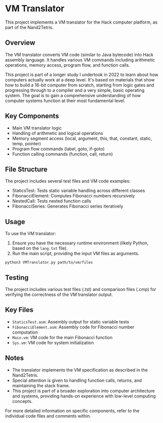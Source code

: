 # VM Translator

This project implements a VM translator for the Hack computer platform, as part of the Nand2Tetris.

## Overview

The VM translator converts VM code (similar to Java bytecode) into Hack assembly language. It handles various VM commands including arithmetic operations, memory access, program flow, and function calls.

This project is part of a longer study I undertook in 2022 to learn about how computers actually work at a deep level. It's based on materials that show how to build a 16-bit computer from scratch, starting from logic gates and progressing through to a compiler and a very simple, basic operating system. The goal is to gain a comprehensive understanding of how computer systems function at their most fundamental level.

## Key Components

- Main VM translator logic
- Handling of arithmetic and logical operations
- Memory segment access (local, argument, this, that, constant, static, temp, pointer)
- Program flow commands (label, goto, if-goto)
- Function calling commands (function, call, return)

## File Structure

The project includes several test files and VM code examples:

- StaticsTest: Tests static variable handling across different classes
- FibonacciElement: Computes Fibonacci numbers recursively
- NestedCall: Tests nested function calls
- FibonacciSeries: Generates Fibonacci series iteratively

## Usage

To use the VM translator:

1. Ensure you have the necessary runtime environment (likely Python, based on the `lang.txt` file).
2. Run the main script, providing the input VM files as arguments.

```
python3 VMTranslator.py path/to/vm/files
```

## Testing

The project includes various test files (.tst) and comparison files (.cmp) for verifying the correctness of the VM translator output.

## Key Files

- `StaticsTest.asm`: Assembly output for static variable tests
- `FibonacciElement.asm`: Assembly code for Fibonacci number computation
- `Main.vm`: VM code for the main Fibonacci function
- `Sys.vm`: VM code for system initialization

## Notes

- The translator implements the VM specification as described in the Nand2Tetris.
- Special attention is given to handling function calls, returns, and maintaining the stack frame.
- This project is part of a broader exploration into computer architecture and systems, providing hands-on experience with low-level computing concepts.

For more detailed information on specific components, refer to the individual code files and comments within.
